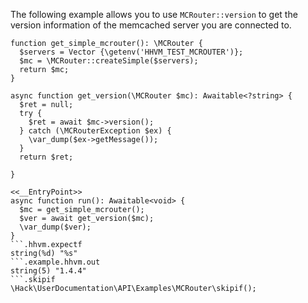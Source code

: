 The following example allows you to use `MCRouter::version` to get the version information of the memcached server you are connected to.

```basic-usage.hack
function get_simple_mcrouter(): \MCRouter {
  $servers = Vector {\getenv('HHVM_TEST_MCROUTER')};
  $mc = \MCRouter::createSimple($servers);
  return $mc;
}

async function get_version(\MCRouter $mc): Awaitable<?string> {
  $ret = null;
  try {
    $ret = await $mc->version();
  } catch (\MCRouterException $ex) {
    \var_dump($ex->getMessage());
  }
  return $ret;

}

<<__EntryPoint>>
async function run(): Awaitable<void> {
  $mc = get_simple_mcrouter();
  $ver = await get_version($mc);
  \var_dump($ver);
}
```.hhvm.expectf
string(%d) "%s"
```.example.hhvm.out
string(5) "1.4.4"
```.skipif
\Hack\UserDocumentation\API\Examples\MCRouter\skipif();
```

